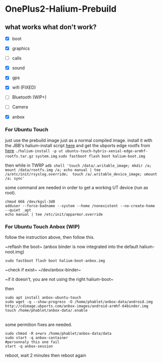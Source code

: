 # OnePlus2-Halium-Prebuild

## what works what don't work?
 * [x] boot
  * [x] graphics
  * [ ] calls
  * [x] sound
  * [x] gps
  * [x] wifi (FIXED)
  * [ ] Bluetooth (WIP+)
  * [ ] Camera
  * [x] anbox


### For Ubuntu Touch

just use the prebuild image just as  a normal compiled image.
install it with the JBB's halium-install script [here](https://github.com/JBBgameich/halium-install)
and get the ubports edge rootfs from [here](https://ci.ubports.com/job/xenial-hybris-edge-rootfs-armhf/lastSuccessfulBuild/artifact/out/ubuntu-touch-hybris-xenial-edge-armhf-rootfs.tar.gz)
```./halium-install -p ut ubuntu-touch-hybris-xenial-edge-armhf-rootfs.tar.gz system.img```
```sudo fastboot flash boot halium-boot.img```

then while in TWRP
```adb shell 'touch /data/.writable_image; mkdir /a; mount /data/rootfs.img /a; echo manual | tee /a/etc/init/rsyslog.override;  touch /a/.writable_device_image; umount /a; sync'```


some command are needed in order to get a working UT device (run as root).
```
chmod 666 /dev/kgsl-3d0
adduser --force-badname --system --home /nonexistent --no-create-home --quiet _apt
echo manual | tee /etc/init/apparmor.override
```

### For Ubuntu Touch Anbox (WIP)

follow the instruction above, then follow this.

~reflash the boot~ (anbox binder is now integrated into the default halium-noot.img)

```sudo fastboot flash boot halium-boot-anbox.img```

 ~check if exist~
~/dev/anbox-binder~


~if it doesn't, you are not using the right halium-boot~

then
```
sudo apt install anbox-ubuntu-touch
sudo wget -q --show-progress -O /home/phablet/anbox-data/android.img http://cdimage.ubports.com/anbox-images/android-armhf-64binder.img
touch /home/phablet/anbox-data/.enable
```
<br />
some permition fixes are needed.

```
sudo chmod -R o+wrx /home/phablet/anbox-data/data
sudo start -q anbox-container
#personnaly this one fail
start -q anbox-session
```

reboot, wait 2 minutes then reboot again
